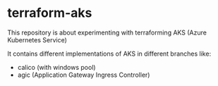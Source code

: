 # terraform-aks

This repository is about experimenting with terraforming AKS (Azure Kubernetes Service)

It contains different implementations of AKS in different branches like:
* calico (with windows pool)
* agic (Application Gateway Ingress Controller)
